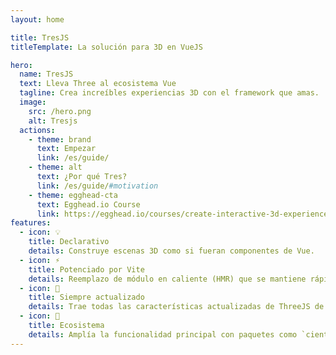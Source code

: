 ```yaml
---
layout: home

title: TresJS
titleTemplate: La solución para 3D en VueJS

hero:
  name: TresJS
  text: Lleva Three al ecosistema Vue
  tagline: Crea increíbles experiencias 3D con el framework que amas.
  image:
    src: /hero.png
    alt: Tresjs
  actions:
    - theme: brand
      text: Empezar
      link: /es/guide/
    - theme: alt
      text: ¿Por qué Tres?
      link: /es/guide/#motivation
    - theme: egghead-cta
      text: Egghead.io Course
      link: https://egghead.io/courses/create-interactive-3d-experiences-with-tresjs-004057c2
features:
  - icon: 💡
    title: Declarativo
    details: Construye escenas 3D como si fueran componentes de Vue.
  - icon: ⚡️
    title: Potenciado por Vite
    details: Reemplazo de módulo en caliente (HMR) que se mantiene rápido independientemente del tamaño de la aplicación.
  - icon: 🥰
    title: Siempre actualizado
    details: Trae todas las características actualizadas de ThreeJS de inmediato.
  - icon: 🌳
    title: Ecosistema
    details: Amplía la funcionalidad principal con paquetes como `cientos` y `postprocessing`. O agrega los tuyos propios.
---
```

